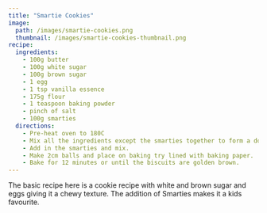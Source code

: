 ```yaml
---
title: "Smartie Cookies"
image: 
  path: /images/smartie-cookies.png
  thumbnail: /images/smartie-cookies-thumbnail.png
recipe:
  ingredients:
    - 100g butter
    - 100g white sugar
    - 100g brown sugar
    - 1 egg
    - 1 tsp vanilla essence
    - 175g flour 
    - 1 teaspoon baking powder
    - pinch of salt
    - 100g smarties 
  directions:
    - Pre-heat oven to 180C 
    - Mix all the ingredients except the smarties together to form a dough.
    - Add in the smarties and mix.
    - Make 2cm balls and place on baking try lined with baking paper. 
    - Bake for 12 minutes or until the biscuits are golden brown.
---
```


 The basic recipe here is a cookie recipe with white and brown sugar and eggs giving it a chewy texture. The addition of Smarties makes it a kids favourite. 
